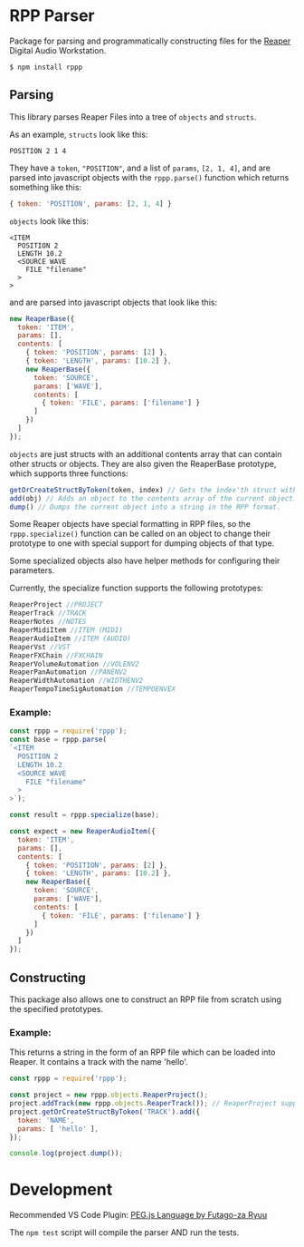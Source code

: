 # RPP Parser

Package for parsing and programmatically constructing files for the [Reaper](https://reaper.fm) Digital Audio Workstation.

```
$ npm install rppp
```

## Parsing
This library parses Reaper Files into a tree of `objects` and `structs`. 

As an example, `structs` look like this:
```
POSITION 2 1 4
```
They have a `token`, `"POSITION"`, and a list of `params`, `[2, 1, 4]`, and are parsed into javascript objects with the `rppp.parse()` function which returns something like this:
```javascript
{ token: 'POSITION', params: [2, 1, 4] }
```

`objects` look like this:
```
<ITEM
  POSITION 2
  LENGTH 10.2
  <SOURCE WAVE
    FILE "filename"
  >
>
```

and are parsed into javascript objects that look like this:

```javascript
new ReaperBase({
  token: 'ITEM',
  params: [],
  contents: [
    { token: 'POSITION', params: [2] },
    { token: 'LENGTH', params: [10.2] },
    new ReaperBase({
      token: 'SOURCE',
      params: ['WAVE'],
      contents: [
        { token: 'FILE', params: ['filename'] }
      ]
    })
  ]
});
```

`objects` are just structs with an additional contents array that can contain other structs or objects. They are also given the ReaperBase prototype, which supports three functions:

```javascript
getOrCreateStructByToken(token, index) // Gets the index'th struct with a specified token and returns the object. If the `index`'th struct was not found, then create a token and push it to the end of the contents array.
add(obj) // Adds an object to the contents array of the current object.
dump() // Dumps the current object into a string in the RPP format.
```

Some Reaper objects have special formatting in RPP files, so the `rppp.specialize()` function can be called on an object to change their prototype to one with special support for dumping objects of that type.

Some specialized objects also have helper methods for configuring their parameters.

Currently, the specialize function supports the following prototypes:
```javascript
ReaperProject //PROJECT 
ReaperTrack //TRACK
ReaperNotes //NOTES
ReaperMidiItem //ITEM (MIDI)
ReaperAudioItem //ITEM (AUDIO)
ReaperVst //VST
ReaperFXChain //FXCHAIN
ReaperVolumeAutomation //VOLENV2
ReaperPanAutomation //PANENV2
ReaperWidthAutomation //WIDTHENV2
ReaperTempoTimeSigAutomation //TEMPOENVEX
```

### Example:
```javascript
const rppp = require('rppp');
const base = rppp.parse(
`<ITEM
  POSITION 2
  LENGTH 10.2
  <SOURCE WAVE
    FILE "filename"
  >
>`);

const result = rppp.specialize(base);

const expect = new ReaperAudioItem({
  token: 'ITEM',
  params: [],
  contents: [
    { token: 'POSITION', params: [2] },
    { token: 'LENGTH', params: [10.2] },
    new ReaperBase({
      token: 'SOURCE',
      params: ['WAVE'],
      contents: [
        { token: 'FILE', params: ['filename'] }
      ]
    })
  ]
});
```

## Constructing
This package also allows one to construct an RPP file from scratch using the specified prototypes.

### Example: 
This returns a string in the form of an RPP file which can be loaded into Reaper. It contains a track with the name 'hello'.
```javascript
const rppp = require('rppp');

const project = new rppp.objects.ReaperProject();
project.addTrack(new rppp.objects.ReaperTrack()); // ReaperProject supports `addTrack`.
project.getOrCreateStructByToken('TRACK').add({
  token: 'NAME',
  params: [ 'hello' ],
});

console.log(project.dump());
```

# Development
Recommended VS Code Plugin: [PEG.js Language by Futago-za Ryuu](https://marketplace.visualstudio.com/items?itemName=futagozaryuu.pegjs-syntax)

The `npm test` script will compile the parser AND run the tests.

